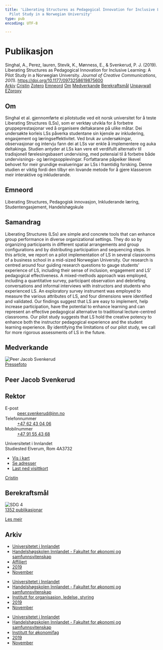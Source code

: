 ```yaml
---
title: 'Liberating Structures as Pedagogical Innovation for Inclusive Learning: A
  Pilot Study in a Norwegian University'
type: pub
encoding: UTF-8

---
```

<h1>Publikasjon</h1>
<article id="csl-bib-container-VCKJWV6W" class="csl-bib-container">
  <div class="csl-bib-body"> <div class="csl-entry">Singhal, A., Perez, lauren, Stevik, K., Mønness, E., &#38; Svenkerud, P. J. (2019). Liberating Structures as Pedagogical Innovation for Inclusive Learning: A Pilot Study in a Norwegian University. <i>Journal of Creative Communications</i>, <i>20</i>(1). <a href="https://doi.org/10.1177/0973258619875600">https://doi.org/10.1177/0973258619875600</a></div> </div>
  <div class="csl-bib-buttons">
    <a href="#taxonomy-article-VCKJWV6W" alt="archive" class="csl-bib-button">Arkiv</a>
    <a href="https://app.cristin.no/results/show.jsf?id=1747027" alt="Cristin" class="csl-bib-button">Cristin</a>
    <a href="http://zotero.org/groups/5881554/items/VCKJWV6W" alt="Zotero" class="csl-bib-button">Zotero</a>
    <a href="#keywords-article-VCKJWV6W" alt="keywords" class="csl-bib-button">Emneord</a>
    <a href="#about-article-VCKJWV6W" alt="about_pub" class="csl-bib-button">Om</a>
    <a href="#contributors-article-VCKJWV6W" alt="contributors" class="csl-bib-button">Medverkande</a>
    <a href="#sdg-article-VCKJWV6W" alt="sdg" class="csl-bib-button">Berekraftsmål</a>
    <a href="https://brage.inn.no/inn-xmlui/bitstream/11250/2645362/4/Singhal%20et%20al%202019.pdf" alt="Unpaywall" class="csl-bib-button">Unpaywall</a>
    <a href="https://brage.inn.no/inn-xmlui/bitstream/11250/2645362/4/Singhal%20et%20al%202019.pdf" alt="EZproxy" class="csl-bib-button">EZproxy</a>
  </div>
  <div id="csl-bib-meta-container-VCKJWV6W"></div>
</article>
<div id="csl-bib-meta-VCKJWV6W" class="csl-bib-meta">
  <article id="about-article-VCKJWV6W" class="about_pub-article">
    <h1>Om</h1>
    Singhal et al. gjennomførte ei pilotstudie ved eit norsk universitet for å teste Liberating Structures (LSs), som er verktøy utvikla for å forbetre gruppeprestasjonar ved å organisere deltakarane på ulike måtar. Dei undersøkte korleis LSs påverka studentane sin kjensle av inkludering, engasjement og læringseffektivitet. Ved bruk av undersøkingar, observasjonar og intervju fann dei at LSs var enkle å implementere og auka deltakinga. Studien antyder at LSs kan vere eit verdifullt alternativ til tradisjonell førelesingsbasert undervising, med potensial til å forbetre både undervisnings- og læringsopplevingar. Forfattarane påpeiker likevel behovet for meir grundige evalueringar av LSs i framtidig forsking. Denne studien er viktig fordi den tilbyr ein lovande metode for å gjere klasserom meir interaktive og inkluderande.
  </article>
  <article id="keywords-article-VCKJWV6W" class="keywords-article">
    <h1>Emneord</h1>
    Liberating Structures, Pedagogisk innovasjon, Inkluderande læring, Studentengasjement, Handelshøgskule
  </article>
  <article id="abstract-article-VCKJWV6W" class="abstract-article">
    <h1>Samandrag</h1>
    Liberating Structures (LSs) are simple and concrete tools that can enhance group performance in diverse 
organizational settings. They do so by organizing participants in different spatial arrangements and group 
configurations and by distributing participation and sequencing steps. In this article, we report on a pilot 
implementation of LS in several classrooms of a business school in a mid-sized Norwegian University. Our 
research is centred around four guiding research questions to gauge students’ experience of LS, including 
their sense of inclusion, engagement and LS’ pedagogical effectiveness. A mixed-methods approach was 
employed, including a quantitative survey, participant observation and debriefing conversations and 
informal interviews with instructors and students who experienced LS. An exploratory survey instrument 
was employed to measure the various attributes of LS, and four dimensions were identified and validated. 
Our findings suggest that LS are easy to implement, help increase participation, have the potential to 
enhance learning and can represent an effective pedagogical alternative to traditional lecture-centred 
classrooms. Our pilot study suggests that LS hold the creative potency to enhance both the instructor 
pedagogical experience and the student learning experience. By identifying the limitations of our pilot 
study, we call for more rigorous assessments of LS in the future.
  </article>
  <article id="contributors-article-VCKJWV6W" class="contributors-article">
    <h1>Medverkande</h1>
    <div class="personas"> <div class="vrtx-hinn-person-card"> <div class="photo"> <img src="https://www.inn.no/bilder-ansatte/peer-jacob-svenkerud.jpg" alt="Peer Jacob Svenkerud" loading="lazy"><div class="pressPhoto"> <a href="https://www.inn.no/pressebilder-ansatte/peer-jacob-svenkerud.jpg" target="_blank"> Pressefoto </a> </div> </div> <div class="info"> <hgroup><h1>Peer Jacob Svenkerud</h1> <h2>Rektor</h2> </hgroup><dl> <dt>E-post</dt> <dd> <a href="mailto:peer.svenkerud@inn.no">peer.svenkerud@inn.no</a> </dd> <dt>Telefonnummer</dt> <dd><a href="tel:+4762430406"> +47 62 43 04 06 </a></dd> <dt>Mobilnummer</dt> <dd><a href="tel:+4791554368"> +47 91 55 43 68 </a></dd> </dl> <p> Universitetet i Innlandet<br> Studiested Elverum, Rom 4A3732 </p> <ul class="vrtx-hinn-links"> <li><a href="https://www.google.com/maps?q=60.88065,11.53734">Vis i kart</a></li> <li><a href="https://www.inn.no/finn-en-ansatt/peer-svenkerud.html#vrtx-hinn-addresses">Se adresser</a></li> <li><a href="https://www.inn.no/finn-en-ansatt/peer-svenkerud.html?vrtx=vcf">Last ned visittkort</a></li> </ul> </div> </div> <a href="https://app.cristin.no/persons/show.jsf?id=559002" alt="Cristin URL" class="personas-cristin">Cristin</a> </div>
  </article>
  <article id="sdg-article-VCKJWV6W" class="sdg-article">
    <h1>Berekraftsmål</h1>
    <div class="sdg-container"><div id="sdg4" class="sdg">
        <img src="{{< params subfolder >}}images/sdg/sdg04_nn.png" class="image" alt="SDG 4">
        <div class="sdg-overlay">
          <a href="/nn/archive/?key=?sdg=4#archive" class="sdg-publication-count"><span>1352</span> publikasjonar</a>
          <p><a href="https://fn.no/om-fn/fns-baerekraftsmaal/god-utdanning?lang=nno-NO" class="sdg-read-more">Les meir</a></p>
        </div>
      </div></div>
  </article>
  <article id="taxonomy-article-VCKJWV6W" class="taxonomy-article">
    <h1>Arkiv</h1>
    <ul>
      <li>
        <a href="/nn/archive/?key=3DCRN523">Universitetet i Innlandet</a>
      </li>
      <li>
        <a href="/nn/archive/?key=DU8Q9LN9">Handelshøgskolen Innlandet - Fakultet for økonomi og samfunnsvitenskap</a>
      </li>
      <li>
        <a href="/nn/archive/?key=9ESJ3S3Z">Affiliert</a>
      </li>
      <li>
        <a href="/nn/archive/?key=IVNR329P">2019</a>
      </li>
      <li>
        <a href="/nn/archive/?key=AHY42FDW">November</a>
      </li>
    </ul>
    <ul>
      <li>
        <a href="/nn/archive/?key=3DCRN523">Universitetet i Innlandet</a>
      </li>
      <li>
        <a href="/nn/archive/?key=DU8Q9LN9">Handelshøgskolen Innlandet - Fakultet for økonomi og samfunnsvitenskap</a>
      </li>
      <li>
        <a href="/nn/archive/?key=4LUWR3ZM">Institutt for organisasjon, ledelse, styring</a>
      </li>
      <li>
        <a href="/nn/archive/?key=7GQPC2L9">2019</a>
      </li>
      <li>
        <a href="/nn/archive/?key=FHVDJTFR">November</a>
      </li>
    </ul>
    <ul>
      <li>
        <a href="/nn/archive/?key=3DCRN523">Universitetet i Innlandet</a>
      </li>
      <li>
        <a href="/nn/archive/?key=DU8Q9LN9">Handelshøgskolen Innlandet - Fakultet for økonomi og samfunnsvitenskap</a>
      </li>
      <li>
        <a href="/nn/archive/?key=3IQA89I8">Institutt for økonomifag</a>
      </li>
      <li>
        <a href="/nn/archive/?key=9V5B7Z44">2019</a>
      </li>
      <li>
        <a href="/nn/archive/?key=T97FXAK4">November</a>
      </li>
    </ul>
  </article>
</div>

